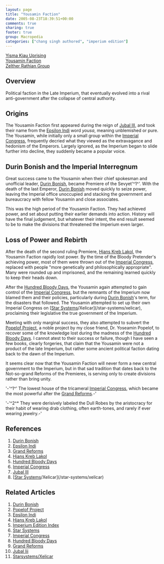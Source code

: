 ```yaml
---
layout: page
title: "Yousamin Faction"
date: 2005-08-23T18:39:51+00:00
comments: true
sharing: true
footer: true
group: Macropedia
categories: ["chang singh authored", "imperium edition"]
---
```


<div class='row'>
	<div class='col-md-4'><a href='/macropedia/yisma-kiau-uprising'>Yisma Kiau Uprising</a></div>
	<div class='col-md-4'><a href='/macropedia/yousamin-faction'>Yousamin Faction</a></div>
	<div class='col-md-4'><a href='/macropedia/zelther-rathian-group'>Zelther Rathian Group</a></div>
</div>




## Overview
Political faction in the Late Imperium, that eventually evolved into a rival anti-government after the collapse of central authority.

## Origins
The Yousamin Faction first appeared during the reign of [Jubal III](/macropedia/jubal-three), and took their name from the [Epsilon Indi](/star-systems/epsilon-indi) word *yousa*, meaning unblemished or pure.  The Yousamin, while initially only a small group within the [Imperial Congress](/macropedia/imperial-congress), frequently decried what they viewed as the extravagance and hedonism of the Emperors.  Largely ignored, as the Imperium began to slide further into decline, they suddenly became a popular voice.

## Durin Bonish and the Imperial Interregnum
Great success came to the Yousamin when their chief spokesman and unofficial leader, [Durin Bonish](/macropedia/durin-bonish), became Premiere of the Sevyet'^1^'.  With the death of the last Emperor, [Durin Bonish](/macropedia/durin-bonish) moved quickly to seize power, leaving the Imperial office unoccupied and stacking the government and bureaucracy with fellow Yousamin and close associates.

This was the high period of the Yousamin Faction.  They had achieved power, and set about putting their earlier demands into action.  History will have the final judgement, but whatever their intent, the end result seemed to be to make the divisions that threatened the Imperium even larger.

## Loss of Power and Rebirth
After the death of the second ruling Premiere, [Hjans Kreb Lakol](/macropedia/hjans-kreb-lakol), the Yousamin Faction rapidly lost power.  By the time of the Bloody Pretender's achieving power, most of them were thrown out of the [Imperial Congress](/macropedia/imperial-congress), replaced with people "more genetically and philosophically appropriate".  Many were rounded up and imprisoned, and the remaining learned quickly to keep their heads down.

After the [Hundred Bloody Days](/macropedia/hundred-bloody-days), the Yousamin again attempted to gain control of the [Imperial Congress](/macropedia/imperial-congress), but the remnants of the Imperium now blamed them and their policies, particularly during [Durin Bonish](/macropedia/durin-bonish)'s term, for the disasters that followed.  The Yousamin attempted to set up their own Imperial Congress on [[Star Systems](/macropedia/star-systems)/Xelicar](/star-systems/xelicar), proclaiming their legislative the true government of the Imperium.

Meeting with only marginal success, they also attempted to subvert the [Popelof Project](/macropedia/popelof-project), a noble project by my close friend, Dr. Yoseamin Popelof, to recover some of the knowledge lost during the madness of the [Hundred Bloody Days](/macropedia/hundred-bloody-days).  I cannot atest to their success or failure, though I have seen a few books, clearly forgeries, that claim that the Yousamin were not a product of the late Imperium, but rather some ancient political faction dating back to the dawn of the Imperium.

It seems clear now that the Yousamin Faction will never form a new central government to the Imperium, but in that sad tradition that dates back to the Not-so-grand Reforms of the Premieres, is serving only to create divisions rather than bring unity.

'-'^1^' The lowest house of the tricameral [Imperial Congress](/macropedia/imperial-congress), which became the most powerful after the [Grand Reforms](/macropedia/grand-reforms).-'

'-'^2^* They were derisively labeled the Dull Robes by the aristocracy for their habit of wearing drab clothing, often earth-tones, and rarely if ever wearing jewelry.-'

## References
1. [Durin Bonish](/macropedia/durin-bonish)
1. [Epsilon Indi](/star-systems/epsilon-indi)
1. [Grand Reforms](/macropedia/grand-reforms)
1. [Hjans Kreb Lakol](/macropedia/hjans-kreb-lakol)
1. [Hundred Bloody Days](/macropedia/hundred-bloody-days)
1. [Imperial Congress](/macropedia/imperial-congress)
1. [Jubal III](/macropedia/jubal-three)
1. [[Star Systems](/macropedia/star-systems)/Xelicar](/star-systems/xelicar)

## Related Articles

1. [Durin Bonish](/macropedia/durin-bonish)
2. [Popelof Project](/macropedia/popelof-project)
3. [Epsilon Indi](/star-systems/epsilon-indi)
4. [Hjans Kreb Lakol](/macropedia/hjans-kreb-lakol)
5. [Imperium Edition Index](/macropedia/imperium-edition-index)
6. [Star Systems](/macropedia/star-systems)
7. [Imperial Congress](/macropedia/imperial-congress)
8. [Hundred Bloody Days](/macropedia/hundred-bloody-days)
9. [Grand Reforms](/macropedia/grand-reforms)
10. [Jubal Iii](/macropedia/jubal-three)
11. [Starsystems/Xelicar](/star-systems/xelicar)



 
